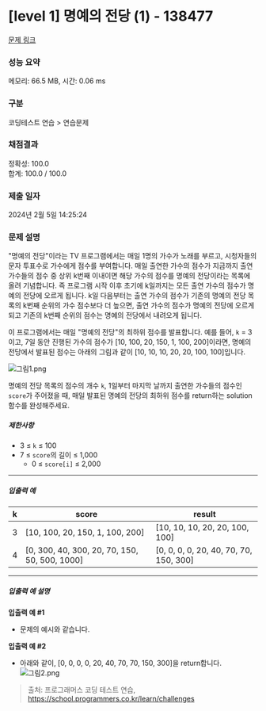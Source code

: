 # [level 1] 명예의 전당 (1) - 138477 

[문제 링크](https://school.programmers.co.kr/learn/courses/30/lessons/138477) 

### 성능 요약

메모리: 66.5 MB, 시간: 0.06 ms

### 구분

코딩테스트 연습 > 연습문제

### 채점결과

정확성: 100.0<br/>합계: 100.0 / 100.0

### 제출 일자

2024년 2월 5일 14:25:24

### 문제 설명

<p>"명예의 전당"이라는 TV 프로그램에서는 매일 1명의 가수가 노래를 부르고, 시청자들의 문자 투표수로 가수에게 점수를 부여합니다. 매일 출연한 가수의 점수가 지금까지 출연 가수들의 점수 중 상위 k번째 이내이면 해당 가수의 점수를 명예의 전당이라는 목록에 올려 기념합니다.&nbsp;즉 프로그램 시작 이후 초기에 k일까지는 모든 출연 가수의 점수가 명예의 전당에 오르게 됩니다. k일 다음부터는 출연 가수의 점수가 기존의 명예의 전당 목록의 k번째 순위의 가수 점수보다 더 높으면, 출연 가수의 점수가 명예의 전당에 오르게 되고 기존의 k번째 순위의 점수는 명예의 전당에서 내려오게 됩니다.</p>

<p>이 프로그램에서는 매일 "명예의 전당"의 최하위 점수를 발표합니다. 예를 들어, <code>k</code> = 3이고, 7일 동안 진행된 가수의 점수가 [10, 100, 20, 150, 1, 100, 200]이라면, 명예의 전당에서 발표된 점수는 아래의 그림과 같이 [10, 10, 10, 20, 20, 100, 100]입니다.</p>

<p><img src="https://grepp-programmers.s3.ap-northeast-2.amazonaws.com/files/production/b0893853-7471-47c0-b7e5-1e8b46002810/%EA%B7%B8%EB%A6%BC1.png" title="" alt="그림1.png"></p>

<p>명예의 전당 목록의 점수의 개수 <code>k</code>, 1일부터 마지막 날까지 출연한 가수들의 점수인 <code>score</code>가 주어졌을 때, 매일 발표된 명예의 전당의 최하위 점수를 return하는 solution 함수를 완성해주세요.</p>

<h5>제한사항</h5>

<ul>
<li>3 ≤ <code>k</code> ≤ 100</li>
<li>7 ≤ <code>score</code>의 길이 ≤ 1,000

<ul>
<li>0 ≤ <code>score[i]</code> ≤ 2,000</li>
</ul></li>
</ul>

<hr>

<h5>입출력 예</h5>
<table class="table">
        <thead><tr>
<th>k</th>
<th>score</th>
<th>result</th>
</tr>
</thead>
        <tbody><tr>
<td>3</td>
<td>[10, 100, 20, 150, 1, 100, 200]</td>
<td>[10, 10, 10, 20, 20, 100, 100]</td>
</tr>
<tr>
<td>4</td>
<td>[0, 300, 40, 300, 20, 70, 150, 50, 500, 1000]</td>
<td>[0, 0, 0, 0, 20, 40, 70, 70, 150, 300]</td>
</tr>
</tbody>
      </table>
<hr>

<h5>입출력 예 설명</h5>

<p><strong>입출력 예 #1</strong></p>

<ul>
<li>문제의 예시와 같습니다.</li>
</ul>

<p><strong>입출력 예 #2</strong></p>

<ul>
<li>아래와 같이, [0, 0, 0, 0, 20, 40, 70, 70, 150, 300]을 return합니다.
<img src="https://grepp-programmers.s3.ap-northeast-2.amazonaws.com/files/production/5175c32d-44d7-4b13-be47-360bbe6a553c/%EA%B7%B8%EB%A6%BC2.png" title="" alt="그림2.png"></li>
</ul>


> 출처: 프로그래머스 코딩 테스트 연습, https://school.programmers.co.kr/learn/challenges